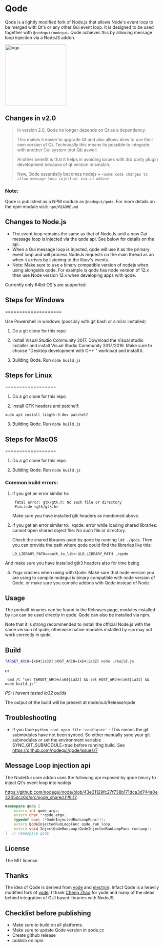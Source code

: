 # Qode

Qode is a lightly modified fork of Node.js that allows Node's event loop to be merged with Qt's or any other Gui event loop.
It is designed to be used together with `@nodegui/nodegui`. Qode achieves this by allowing message loop injection via a NodeJS addon.

<img alt="logo" src="https://github.com/nodegui/nodegui/raw/master/extras/logo/nodegui.png" height="200" />


## Changes in v2.0

> In version 2.0, Qode no longer depends on Qt as a dependency.
>
> This makes it easier to upgrade Qt and also allows devs to use their own version of Qt. Technically this means its possible to integrate with another Gui system (not Qt) aswell.
>
> Another benefit is that it helps in avoiding issues with 3rd party plugin development because of qt version mismatch.
>
> Now, Qode essentially becomes nodejs + `<some code changes to allow message loop injection via an addon>`


### Note:

Qode is published as a NPM module as `@nodegui/qode`.
For more details on the npm module visit: `npm/README.md`

## Changes to Node.js

- The event loop remains the same as that of NodeJs until a new Gui message loop is injected via the qode api. See below for details on the api.
- When a Gui message loop is injected, qode will use it as the primary event loop and will process NodeJs requests on the main thread as an when it arrives by listening to the libuv's events.
- Note: Make sure to use a binary compatible version of nodejs when using alongside qode. For example is qode has node version of 12.x then use Node version 12.x when developing apps with qode.

Currently only 64bit OS's are supported.

## Steps for Windows

====================

Use Powershell in windows (possibly with git bash or similar installed)

1. Do a git clone for this repo

2. Install Visual Studio Community 2017. Download the Visual studio Installer and install Visual Studio Community 2017/2019. Make sure to choose "Desktop development with C++ " workload and install it.

3. Building Qode. Run `node build.js`

## Steps for Linux

==================

1. Do a git clone for this repo

2. Install GTK headers and patchelf:

```
sudo apt install libgtk-3-dev patchelf
```

3. Building Qode. Run `node build.js`

## Steps for MacOS

==================

1. Do a git clone for this repo

2. Building Qode. Run `node build.js`

### Common build errors:

1. if you get an error similar to:

   ```
    fatal error: gtk/gtk.h: No such file or directory
    #include <gtk/gtk.h>
   ```

   Make sure you have installed gtk headers as mentioned above.

2. If you get an error similar to:
   ./qode: error while loading shared libraries: cannot open shared object file: No such file or directory.

   Check the shared libraries used by qode by running `ldd ./qode`. Then you can provide the path where qode could find the libraries like this:

   `LD_LIBRARY_PATH=<path_to_lib>:$LD_LIBRARY_PATH ./qode`

And make sure you have installed gtk3 headers also for time being.

4. Yoga crashes when using with Qode. Make sure that node version you are using to compile nodegui is binary compatible with node version of Qode. or make sure you compile addons with Qode instead of Node.

## Usage

The prebuilt binaries can be found in the Releases page, modules installed by `npm` can be used directly in qode.
Qode can also be installed via npm.

Note that it is strong recommended to install the official Node.js with the
same version of qode, otherwise native modules installed by `npm` may not work
correctly in qode.

## Build

```bash
TARGET_ARCH=[x64|ia32] HOST_ARCH=[x64|ia32] node ./build.js
```

or

```
`cmd /C "set TARGET_ARCH=[x64|ia32] && set HOST_ARCH=[x64|ia32] && node build.js"`
```

_PS: I havent tested ia32 builds_

The output of the build will be present at node/out/Release/qode 

<!-- ## Configurations (Available from qode v1.0.3)

Additional configurations can be done via a qode.json file in the same directory as that of the qode binary.

`qode.json`

```javascript
{
  libraryPaths: [], //Specify extra library paths to load dlls from
  hideConsole: false, //If true it will hide the console window as soon as application is launched.
  distPath: "./dist/index.js" // This will try to load the index.js inside dist folder when qode.exe is run. Internally it just adds NODE_OPTIONS="--require ./dist/index.js"
}
``` -->

## Troubleshooting

- If you face `python cant open file 'configure'` - This means the git submodules have not been synced. So either manually sync your git submodules or set the environment variable SYNC_GIT_SUBMODULE=true before running build. See https://github.com/nodegui/qode/issues/7

## Message Loop injection api

The NodeGui core addon uses the following api exposed by qode binary to inject Qt's event loop into nodejs

https://github.com/nodegui/node/blob/43e31129fc27f738b171dca3d744a0e4245dcc6d/src/qode_shared.h#L12

```c++
namespace qode {
    extern int qode_argc;
    extern char **qode_argv;
    typedef bool (*QodeInjectedRunLoopFunc)();
    extern QodeInjectedRunLoopFunc qode_run_loop;
    extern void InjectQodeRunLoop(QodeInjectedRunLoopFunc runLoop);
}  // namespace qode
```

## License

The MIT license.

## Thanks

The idea of Qode is derived from [yode][yode] and [electron](https://github.com/electron/electron/). Infact Qode is a heavily modified fork of [yode][yode]. I thank [Cheng Zhao](https://github.com/zcbenz) for yode and many of the ideas behind integration of GUI based libraries with NodeJS.

[yode]: https://github.com/yue/yode

## Checklist before publishing

- Make sure to build on all platforms.
- Make sure to update Qode version in qode.cc
- Create github release
- publish on npm
